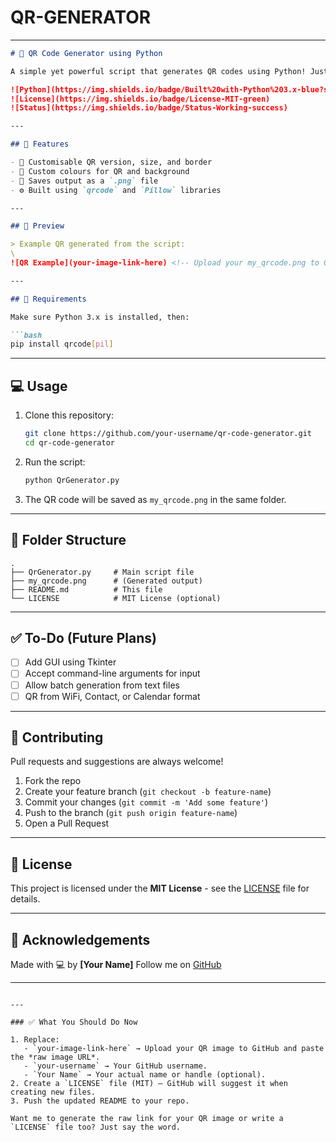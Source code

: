 # QR-GENERATOR


---

````markdown
# 🔲 QR Code Generator using Python

A simple yet powerful script that generates QR codes using Python! Just give it some text or a URL, and it’ll spit out a crisp `.png` QR image ready to use.

![Python](https://img.shields.io/badge/Built%20with-Python%203.x-blue?style=flat&logo=python)
![License](https://img.shields.io/badge/License-MIT-green)
![Status](https://img.shields.io/badge/Status-Working-success)

---

## 🚀 Features

- 🔢 Customisable QR version, size, and border
- 🎨 Custom colours for QR and background
- 💾 Saves output as a `.png` file
- ⚙️ Built using `qrcode` and `Pillow` libraries

---

## 📸 Preview

> Example QR generated from the script:
\
![QR Example](your-image-link-here) <!-- Upload your my_qrcode.png to GitHub and paste the raw link here -->

---

## 🧰 Requirements

Make sure Python 3.x is installed, then:

```bash
pip install qrcode[pil]
````

---

## 💻 Usage

1. Clone this repository:

   ```bash
   git clone https://github.com/your-username/qr-code-generator.git
   cd qr-code-generator
   ```

2. Run the script:

   ```bash
   python QrGenerator.py
   ```

3. The QR code will be saved as `my_qrcode.png` in the same folder.

---

## 📂 Folder Structure

```text
.
├── QrGenerator.py     # Main script file
├── my_qrcode.png      # (Generated output)
├── README.md          # This file
└── LICENSE            # MIT License (optional)
```

---

## ✅ To-Do (Future Plans)

* [ ] Add GUI using Tkinter
* [ ] Accept command-line arguments for input
* [ ] Allow batch generation from text files
* [ ] QR from WiFi, Contact, or Calendar format

---

## 🤝 Contributing

Pull requests and suggestions are always welcome!

1. Fork the repo
2. Create your feature branch (`git checkout -b feature-name`)
3. Commit your changes (`git commit -m 'Add some feature'`)
4. Push to the branch (`git push origin feature-name`)
5. Open a Pull Request

---

## 📃 License

This project is licensed under the **MIT License** - see the [LICENSE](LICENSE) file for details.

---

## 🙌 Acknowledgements

Made with 💻 by **\[Your Name]**
Follow me on [GitHub](https://github.com/your-username)

---

```

---

### ✅ What You Should Do Now

1. Replace:
   - `your-image-link-here` → Upload your QR image to GitHub and paste the *raw image URL*.
   - `your-username` → Your GitHub username.
   - `Your Name` → Your actual name or handle (optional).
2. Create a `LICENSE` file (MIT) – GitHub will suggest it when creating new files.
3. Push the updated README to your repo.

Want me to generate the raw link for your QR image or write a `LICENSE` file too? Just say the word.
```

